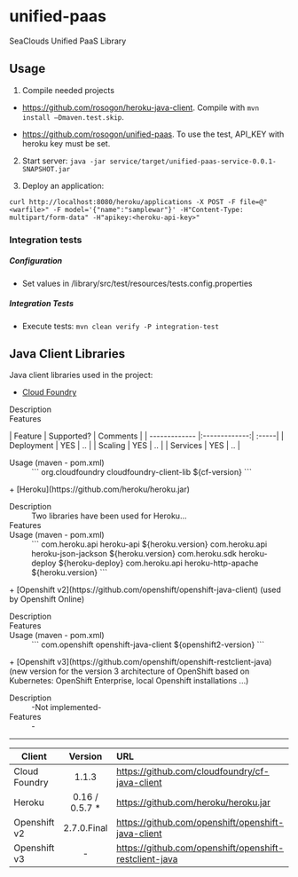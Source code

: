 # unified-paas
SeaClouds Unified PaaS Library

## Usage
1. Compile needed projects

* https://github.com/rosogon/heroku-java-client. Compile with `mvn install –Dmaven.test.skip`. 

* https://github.com/rosogon/unified-paas. To use the test, API_KEY with heroku key must be set.

2. Start server: `java -jar service/target/unified-paas-service-0.0.1-SNAPSHOT.jar`

3. Deploy an application: 

`curl http://localhost:8080/heroku/applications -X POST -F file=@"<warfile>" -F model='{"name":"samplewar"}' -H"Content-Type: multipart/form-data" -H"apikey:<heroku-api-key>"`

### Integration tests

##### Configuration
* Set values in /library/src/test/resources/tests.config.properties

##### Integration Tests
* Execute tests: `mvn clean verify -P integration-test`

## Java Client Libraries
Java client libraries used in the project:

+ [Cloud Foundry](https://github.com/cloudfoundry/cf-java-client)
<dl>
  <dt>Description</dt>
  <dd></dd>
  <dt>Features</dt>
</dl>
| Feature        | Supported?           | Comments  |
| ------------- |:-------------:| :-----|
| Deployment      | YES  | .. |
| Scaling      | YES       |   .. |
| Services |   YES     |    .. |
<dl>
  <dt>Usage (maven - pom.xml)</dt>
  <dd>
```
  <dependency>
    <groupId>org.cloudfoundry</groupId>
    <artifactId>cloudfoundry-client-lib</artifactId>
    <version>${cf-version}</version>
  </dependency>
```
  </dd>
</dl>
+ [Heroku](https://github.com/heroku/heroku.jar)
<dl>
  <dt>Description</dt>
  <dd>Two libraries have been used for Heroku...</dd>
  <dt>Features</dt>
  <dd></dd>
  <dt>Usage (maven - pom.xml)</dt>
  <dd>
```
  <dependency>
      <groupId>com.heroku.api</groupId>
      <artifactId>heroku-api</artifactId>
      <version>${heroku.version}</version>
  </dependency>
  <dependency>
      <groupId>com.heroku.api</groupId>
      <artifactId>heroku-json-jackson</artifactId>
      <version>${heroku.version}</version>
  </dependency>
  <dependency>
  	<groupId>com.heroku.sdk</groupId>
  	<artifactId>heroku-deploy</artifactId>
  	<version>${heroku-deploy}</version>
  </dependency>
  <dependency>
      <groupId>com.heroku.api</groupId>
      <artifactId>heroku-http-apache</artifactId>
      <version>${heroku.version}</version>
  </dependency>
```
  </dd>
</dl>
+ [Openshift v2](https://github.com/openshift/openshift-java-client) (used by Openshift Online)
<dl>
  <dt>Description</dt>
  <dd></dd>
  <dt>Features</dt>
  <dd></dd>
  <dt>Usage (maven - pom.xml)</dt>
  <dd>
```
  <dependency>
    <groupId>com.openshift</groupId>
    <artifactId>openshift-java-client</artifactId>
    <version>${openshift2-version}</version>
  </dependency>
```
  </dd>
</dl>
+ [Openshift v3](https://github.com/openshift/openshift-restclient-java)  (new version for the version 3 architecture of OpenShift based on Kubernetes: OpenShift Enterprise, local Openshift installations ...)
<dl>
  <dt>Description</dt>
  <dd>-Not implemented-</dd>
  <dt>Features</dt>
  <dd>-</dd>
</dl>

---

| Client        | Version           | URL  |
| ------------- |:-------------:| :-----|
| Cloud Foundry      | 1.1.3  | https://github.com/cloudfoundry/cf-java-client |
| Heroku      | 0.16 / 0.5.7 *       |   https://github.com/heroku/heroku.jar |
| Openshift v2 |   2.7.0.Final     |    https://github.com/openshift/openshift-java-client |
| Openshift v3 |   -     |    https://github.com/openshift/openshift-restclient-java |
